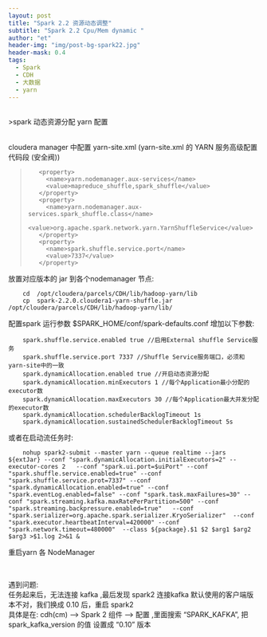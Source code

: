 ```yaml
---
layout: post
title: "Spark 2.2 资源动态调整"
subtitle: "Spark 2.2 Cpu/Mem dynamic "
author: "et"
header-img: "img/post-bg-spark22.jpg"
header-mask: 0.4
tags:
  - Spark
  - CDH
  - 大数据
  - yarn
---
```


<br>
>spark 动态资源分配  yarn 配置

<br>
<br>

 cloudera manager 中配置 yarn-site.xml (yarn-site.xml 的 YARN 服务高级配置代码段 (安全阀))

>        <property>
>          <name>yarn.nodemanager.aux-services</name>
>          <value>mapreduce_shuffle,spark_shuffle</value>
>        </property>
>        <property>
>          <name>yarn.nodemanager.aux-services.spark_shuffle.class</name>
>          <value>org.apache.spark.network.yarn.YarnShuffleService</value>
>        </property>
>        <property>
>          <name>spark.shuffle.service.port</name>
>          <value>7337</value>
>        </property>     


 放置对应版本的 jar 到各个nodemanager 节点:

        cd  /opt/cloudera/parcels/CDH/lib/hadoop-yarn/lib
        cp  spark-2.2.0.cloudera1-yarn-shuffle.jar  /opt/cloudera/parcels/CDH/lib/hadoop-yarn/lib/

 配置spark 运行参数 $SPARK_HOME/conf/spark-defaults.conf 增加以下参数:

        spark.shuffle.service.enabled true //启用External shuffle Service服务
        spark.shuffle.service.port 7337 //Shuffle Service服务端口，必须和yarn-site中的一致
        spark.dynamicAllocation.enabled true //开启动态资源分配
        spark.dynamicAllocation.minExecutors 1 //每个Application最小分配的executor数
        spark.dynamicAllocation.maxExecutors 30 //每个Application最大并发分配的executor数
        spark.dynamicAllocation.schedulerBacklogTimeout 1s
        spark.dynamicAllocation.sustainedSchedulerBacklogTimeout 5s

   或者在启动流任务时:

        nohup spark2-submit --master yarn --queue realtime --jars ${extJar} --conf "spark.dynamicAllocation.initialExecutors=2" --executor-cores 2   --conf "spark.ui.port=$uiPort" --conf "spark.shuffle.service.enabled=true" --conf "spark.shuffle.service.prot=7337" --conf "spark.dynamicAllocation.enabled=true" --conf "spark.eventLog.enabled=false" --conf "spark.task.maxFailures=30" --conf "spark.streaming.kafka.maxRatePerPartition=500" --conf "spark.streaming.backpressure.enabled=true"   --conf "spark.serializer=org.apache.spark.serializer.KryoSerializer"  --conf "spark.executor.heartbeatInterval=420000" --conf "spark.network.timeout=480000"  --class ${package}.$1 $2 $arg1 $arg2 $arg3 >$1.log 2>&1 &


 重启yarn 各 NodeManager 



<br>

遇到问题:
<br>
    任务起来后，无法连接 kafka  ,最后发现 spark2 连接kafka 默认使用的客户端版本不对，我们换成 0.10  后，重启 spark2     
    具体是在: cdh(cm) --> Spark 2  组件 --> 配置 ,里面搜索 “SPARK_KAFKA”, 把 spark_kafka_version 的值 设置成 “0.10” 版本       

 
